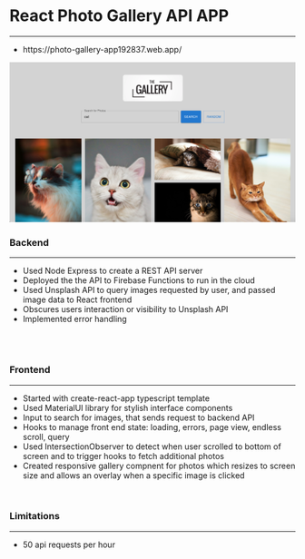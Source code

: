 <h1>React Photo Gallery API APP</h1>
<hr>
<ul><li>https://photo-gallery-app192837.web.app/</ul></li>

<img src='./client/images/desktop.png' alt='app image'/>

<br/>
<h3>Backend</h3>
<hr>
    <ul>
        <li> Used Node Express to create a REST API server</li>
        <li> Deployed the the API to Firebase Functions to run in the cloud </li>
        <li> Used Unsplash API to query images requested by user, and passed image data to React frontend</li>
        <li> Obscures users interaction or visibility to  Unsplash API </li>
        <li> Implemented error handling</li>
    </ul>

<br/>
<br/>

<h3>Frontend</h3>
<hr>
    <ul>
        <li> Started with create-react-app typescript template</li>
        <li>Used MaterialUI library for stylish interface components</li>
        <li>Input to search for images, that sends request to backend API </li>
        <li>Hooks to manage front end state: loading, errors, page view, endless scroll, query</li>
        <li>Used IntersectionObserver to detect when user scrolled to bottom of screen and to trigger hooks to fetch additional photos </li>
        <li>Created responsive gallery compnent for photos which resizes to screen size and allows an overlay when a specific image is clicked</li>
    </ul>

<br />
<h3>Limitations</h3>
<hr>
<ul>
<li>50 api requests per hour</li>
</ul>

